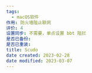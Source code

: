 ```yaml
---
tags:
  - macOS软件
作用: 防火墙阻止联网
评价: 4
设置同步: 不需要，单点设置 bbt 阻拦
是否已备份:
是否已重装:
title: Scudo
date created: 2023-02-28
date modified: 2023-03-07
---
```

